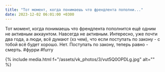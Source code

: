 ```yaml
---
title: "Тот момент, когда понимаешь что френдлента пополни..."
date: 2023-12-02 06:01:00 +0300
---
```


Тот момент, когда понимаешь что френдлента пополнится ещё одним не активным аккаунтом. Навсегда не активным.
Интересно, уже почти два года, а люди, всё думают (хз чем), что если поступать по закону - с тобой всё будет хорошо.
Нет. Поступать по закону, теперь равно - смерть.
#фурри #furry

{% include media.html f="/assets/vk_photos/3/vut5Q0OPDLg.jpg" alt="" %}
